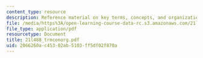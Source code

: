 ```yaml
---
content_type: resource
description: Reference material on key terms, concepts, and organizations.
file: /media/https%3A/open-learning-course-data-rc.s3.amazonaws.com/21l-488-contemporary-literature-literature-development-and-human-rights-spring-2008/2066260ac45302ab5103ff5df02f870a_21l488_trmconorg.pdf
file_type: application/pdf
resourcetype: Document
title: 21l488_trmconorg.pdf
uid: 2066260a-c453-02ab-5103-ff5df02f870a
---
```

